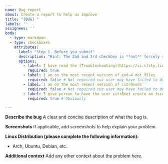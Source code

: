```yaml
---
name: Bug report
about: Create a report to help us improve
title: "[BUG] "
labels: ''
assignees: ''
body:
  - type: markdown
  - type: checkboxes
    attributes:
      label: "Step 1. Before you submit"
      description: "Hint: The 2nd and 3rd checkbox is **not** forcely required as you may have failed to do so."
      options:
        - label: I have read the [Troubleshooting](https://ii.clsty.link/en/ii-qs/04troubleshooting/) and [Usage](https://ii.clsty.link/en/ii-qs/02usage/) pages.
          required: true
        - label: I am on the most recent version of end-4 dot files
          required: false # Not required cuz user may have failed to do so
        - label: I am on the most recent version of citr0mods
          required: false # Not required cuz user may have failed to do so
        - label: I give person to have the user citr0net create an issue under end-4 on my behalf
          required: true # Obviously

---
```


**Describe the bug**
A clear and concise description of what the bug is.

**Screenshots**
If applicable, add screenshots to help explain your problem.

**Linux Distribution (please complete the following information):**
 - Arch, Ubuntu, Debian, etc.

**Additional context**
Add any other context about the problem here.
